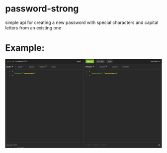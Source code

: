 # password-strong
simple api for creating a new password with special characters and capital letters from an existing one

<h1>
  Example:
</h1>
<img src="https://github.com/pgabrieldeveloper/password-strong/blob/main/IMG/Capturar.PNG"/>
